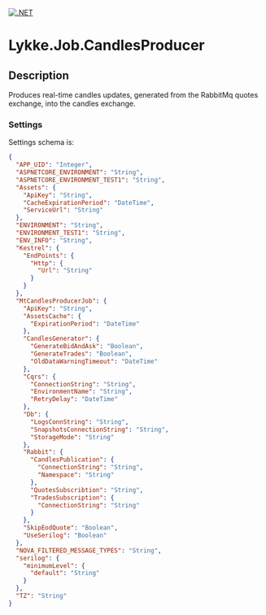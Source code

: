 [![.NET](https://github.com/LykkeBusiness/Lykke.Job.CandlesProducer/actions/workflows/build.yml/badge.svg)](https://github.com/LykkeBusiness/Lykke.Job.CandlesProducer/actions/workflows/build.yml)

# Lykke.Job.CandlesProducer

## Description

Produces real-time candles updates, generated from the RabbitMq quotes exchange, into the candles exchange.

### Settings ###

Settings schema is:
<!-- MARKDOWN-AUTO-DOCS:START (CODE:src=./template.json) -->
<!-- The below code snippet is automatically added from ./template.json -->
```json
{
  "APP_UID": "Integer",
  "ASPNETCORE_ENVIRONMENT": "String",
  "ASPNETCORE_ENVIRONMENT_TEST1": "String",
  "Assets": {
    "ApiKey": "String",
    "CacheExpirationPeriod": "DateTime",
    "ServiceUrl": "String"
  },
  "ENVIRONMENT": "String",
  "ENVIRONMENT_TEST1": "String",
  "ENV_INFO": "String",
  "Kestrel": {
    "EndPoints": {
      "Http": {
        "Url": "String"
      }
    }
  },
  "MtCandlesProducerJob": {
    "ApiKey": "String",
    "AssetsCache": {
      "ExpirationPeriod": "DateTime"
    },
    "CandlesGenerator": {
      "GenerateBidAndAsk": "Boolean",
      "GenerateTrades": "Boolean",
      "OldDataWarningTimeout": "DateTime"
    },
    "Cqrs": {
      "ConnectionString": "String",
      "EnvironmentName": "String",
      "RetryDelay": "DateTime"
    },
    "Db": {
      "LogsConnString": "String",
      "SnapshotsConnectionString": "String",
      "StorageMode": "String"
    },
    "Rabbit": {
      "CandlesPublication": {
        "ConnectionString": "String",
        "Namespace": "String"
      },
      "QuotesSubscribtion": "String",
      "TradesSubscription": {
        "ConnectionString": "String"
      }
    },
    "SkipEodQuote": "Boolean",
    "UseSerilog": "Boolean"
  },
  "NOVA_FILTERED_MESSAGE_TYPES": "String",
  "serilog": {
    "minimumLevel": {
      "default": "String"
    }
  },
  "TZ": "String"
}
```
<!-- MARKDOWN-AUTO-DOCS:END -->
